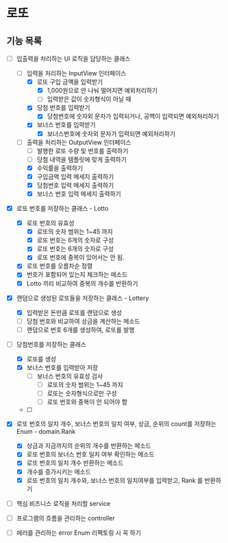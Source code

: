 # 로또

## 기능 목록

- [ ] 입출력을 처리하는 UI 로직을 담당하는 클래스
    - [ ] 입력을 처리하는 InputView 인터페이스
        - [x] 로또 구입 금액을 입력받기
            - [x] 1,000원으로 안 나눠 떨어지면 예외처리하기
            - [ ] 입력받은 값이 숫자형식이 아닐 때
        - [x] 당첨 번호를 입력받기
            - [x] 당첨번호에 숫자외 문자가 입력되거나, 공백이 입력되면 예외처리하기
        - [x] 보너스 번호를 입력받기
            - [x] 보너스번호에 숫자외 문자가 입력되면 예외처리하기
    - [ ] 출력을 처리하는 OutputView 인터페이스
        - [ ] 발행한 로또 수량 및 번호를 출력하기
        - [ ] 당첨 내역을 템플릿에 맞게 출력하기
        - [x] 수익률을 출력하기
        - [x] 구입금액 입력 메세지 출력하기
        - [x] 당첨번호 입력 메세지 출력하기
        - [x] 보너스 번호 입력 메세지 출력하기

- [x] 로또 번호를 저장하는 클래스 - Lotto
    - [x] 로또 번호의 유효성
        - [x] 로또의 숫자 범위는 1~45 까지
        - [x] 로또 번호는 6개의 숫자로 구성
        - [x] 로또 번호는 6개의 숫자로 구성
        - [x] 로또 번호에 중복이 있어서는 안 됨.
    - [x] 로또 번호를 오름차순 정렬
    - [x] 번호가 포함되어 있는지 체크하는 메소드
    - [x] Lotto 끼리 비교하여 중복의 개수를 반환하기

- [x] 랜덤으로 생성된 로또들을 저장하는 클래스 - Lottery
    - [x] 입력받은 돈만큼 로또를 랜덤으로 생성
    - [ ] 당첨 번호와 비교하여 상금을 계산하는 메소드
    - [ ] 랜덤으로 번호 6개를 생성하여, 로또를 발행

- [ ] 당첨번호를 저장하는 클래스
    - [x] 로또를 생성
    - [x] 보너스 번호를 입력받아 저장
        - [ ] 보너스 번호의 유효성 검사
            - [ ] 로또의 숫자 범위는 1~45 까지
            - [ ] 로또는 숫자형식으로만 구성
            - [ ] 로또 번호와 중복이 안 되어야 함
    - [ ] 

- [x] 로또 번호의 일치 개수, 보너스 번호의 일치 여부, 상금, 순위의 count를 저장하는 Enum - domain.Rank
    - [x] 상금과 지금까지의 순위의 개수를 반환하는 메소드
    - [x] 로또 번호의 보너스 번호 일치 여부 확인하는 메소드
    - [x] 로또 번호의 일치 개수 반환하는 메소드
    - [x] 개수를 증가시키는 메소드
    - [x] 로또 번호의 일치 개수와, 보너스 번호의 일치여부를 입력받고, Rank 를 반환하기

- [ ] 핵심 비즈니스 로직을 처리할 service

- [ ] 프로그램의 흐름을 관리하는 controller

- [ ] 에러를 관리하는 error Enum 리팩토링 시 꼭 하기